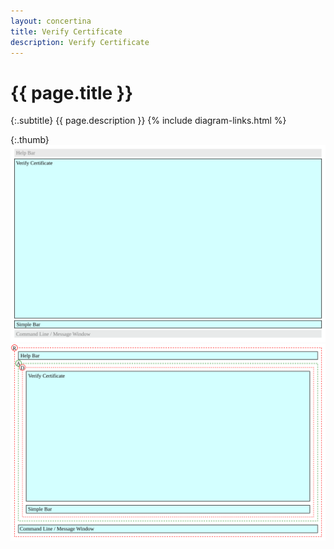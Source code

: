 ```yaml
---
layout: concertina
title: Verify Certificate
description: Verify Certificate
---
```


# {{ page.title }}

{:.subtitle}
{{ page.description }}
{% include diagram-links.html %}

{:.thumb}
![s-dlg-verify-certificate](images/s-dlg-verify-certificate.svg)
![l-dlg-verify-certificate](images/l-dlg-verify-certificate.svg)

